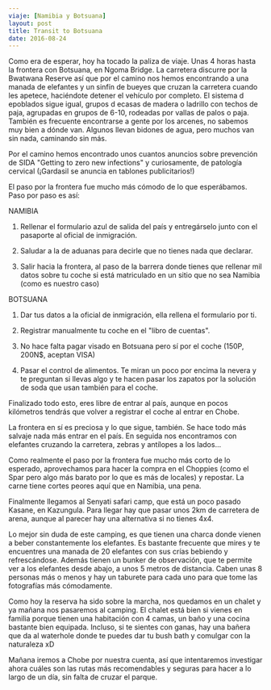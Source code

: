```yaml
---
viaje: [Namibia y Botsuana]
layout: post
title: Transit to Botsuana
date: 2016-08-24
---
```


Como era de esperar, hoy ha tocado la paliza de viaje. Unas 4 horas hasta la frontera con Botsuana, en Ngoma Bridge. La carretera discurre por la Bwatwana Reserve así que por el camino nos hemos encontrando a una manada de elefantes y un sinfín de bueyes que cruzan la carretera cuando les apetece, haciéndote detener el vehículo por completo. El sistema d epoblados sigue igual, grupos d ecasas de madera o ladrillo con techos de paja, agrupadas en grupos de 6-10, rodeadas por vallas de palos o paja. También es frecuente encontrarse a gente por los arcenes, no sabemos muy bien a dónde van. Algunos llevan bidones de agua, pero muchos van sin nada, caminando sin más. 

Por el camino hemos encontrado unos cuantos anuncios sobre prevención de SIDA "Getting to zero new infections" y curiosamente, de patología cervical (¡Gardasil se anuncia en tablones publicitarios!)

El paso por la frontera fue mucho más cómodo de lo que esperábamos. Paso por paso es así:

NAMIBIA

1. Rellenar el formulario azul de salida del país y entregárselo junto con el pasaporte al oficial de inmigración.

2. Saludar a la de aduanas para decirle que no tienes nada que declarar.

3. Salir hacia la frontera, al paso de la barrera donde tienes que rellenar mil datos sobre tu coche si está matriculado en un sitio que no sea Namibia (como es nuestro caso)

BOTSUANA

1. Dar tus datos a la oficial de inmigración, ella rellena el formulario por ti.

2. Registrar manualmente tu coche en el "libro de cuentas".

3. No hace falta pagar visado en Botsuana pero sí por el coche (150P, 200N$, aceptan VISA)

4. Pasar el control de alimentos. Te miran un poco por encima la nevera y te preguntan si llevas algo y te hacen pasar los zapatos por la solución de soda que usan también para el coche.

Finalizado todo esto, eres libre de entrar al país, aunque en pocos kilómetros tendrás que volver a registrar el coche al entrar en Chobe. 

La frontera en sí es preciosa y lo que sigue, también. Se hace todo más salvaje nada más entrar en el país. En seguida nos encontramos con elefantes cruzando la carretera, zebras y antílopes a los lados...

Como realmente el paso por la frontera fue mucho más corto de lo esperado, aprovechamos para hacer la compra en el Choppies (como el Spar pero algo más barato por lo que es más de locales) y repostar. La carne tiene cortes peores aquí que en Namibia, una pena.

Finalmente llegamos al Senyati safari camp, que está un poco pasado Kasane, en Kazungula. Para llegar hay que pasar unos 2km de carretera de arena, aunque al parecer hay una alternativa si no tienes 4x4.

Lo mejor sin duda de este camping, es que tienen una charca donde vienen a beber constantemente los elefantes. Es bastante frecuente que mires y te encuentres una manada de 20 elefantes con sus crías bebiendo y refrescándose. Además tienen un bunker de observación, que te permite ver a los elefantes desde abajo, a unos 5 metros de distancia. Caben unas 8 personas más o menos y hay un taburete para cada uno para que tome las fotografías más cómodamente.

Como hoy la reserva ha sido sobre la marcha, nos quedamos en un chalet y ya mañana nos pasaremos al camping. El chalet está bien si vienes en familia porque tienen una habitación con 4 camas, un baño y una cocina bastante bien equipada. Incluso, si te sientes con ganas, hay una bañera que da al waterhole donde te puedes dar tu bush bath y comulgar con la naturaleza xD

Mañana iremos a Chobe por nuestra cuenta, así que intentaremos investigar ahora cuáles son las rutas más recomendables y seguras para hacer a lo largo de un día, sin falta de cruzar el parque.